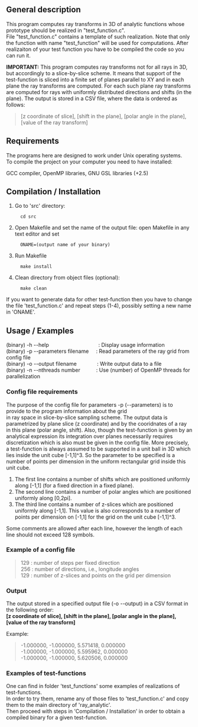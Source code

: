 
## General description 

This program computes ray transforms in 3D of analytic functions whose prototype should be realized in "test_function.c".  
File "test_function.c" contains a template of such realization. Note that only the function with name "test_function" will be used for computations. After realizaiton of your test function you have to be compiled the code so you can run it.  

**IMPORTANT:** This program computes ray transforms not for all rays in 3D, but accordingly to a slice-by-slice scheme. 
It means that support of the test-function is sliced into a finite set of planes parallel to XY and in each 
plane the ray transforms are computed. For each such plane ray transforms are computed for rays with uniformly distributed 
directions and shifts (in the plane). The output is stored in a CSV file, where the data is ordered as follows:  
 > [z coordinate of slice], [shift in the plane], [polar angle in the plane], [value of the ray transform]

## Requirements 

The programs here are designed to work under Unix operating systems.  
To compile the project on your computer you need to have installed:  

GCC compiler, OpenMP libraries, GNU GSL libraries (+2.5)

## Compilation / Installation
  1) Go to 'src' directory:  
        ```
          cd src
        ```
  2) Open Makefile and set the name of the output file:
        open Makefile in any text editor and set
        ```
          ONAME=(output name of your binary)
        ```
  
  3) Run Makefile
      ```
        make install
      ```
  4) Clean directory from object files (optional):
  
      ```
        make clean 
      ```
  If you want to generate data for other test-function then you have to change the file
  'test_function.c' and repeat steps (1-4), possibly setting a new name in 'ONAME'.
  
## Usage / Examples

(binary) -h --help &nbsp;&nbsp;&nbsp;&nbsp;&nbsp;&nbsp;&nbsp;&nbsp;&nbsp;&nbsp;&nbsp;&nbsp;&nbsp;&nbsp;&nbsp;&nbsp;&nbsp;&nbsp;&nbsp;&nbsp;&nbsp;&nbsp;&nbsp;&nbsp;&nbsp;&nbsp;&nbsp;&nbsp;&nbsp;&nbsp;&nbsp;&nbsp;&nbsp;: Display usage information  
(binary) -p --parameters filename &nbsp;&nbsp;&nbsp;&nbsp;: Read parameters of the ray grid from config file  
(binary) -o --output filename &nbsp;&nbsp;&nbsp;&nbsp;&nbsp;&nbsp;&nbsp;&nbsp;&nbsp;&nbsp;&nbsp;&nbsp;&nbsp;: Write output data to a file  
(binary) -n --nthreads number &nbsp;&nbsp;&nbsp;&nbsp;&nbsp;&nbsp;&nbsp;&nbsp;&nbsp;&nbsp;: Use (number) of OpenMP threads for parallelization  

### Config file requirements

The purpose of the config file for parameters -p (--parameters) is to provide to the program information about the grid  
in ray space in slice-by-slice sampling scheme. The output data is parametrized by plane slice (z coordinate) and 
by the cooridnates of a ray in this plane (polar angle, shift). Also, though the test-function is
given by an analytical expression its integration over planes necessarily requires discretization which is also must be 
given in the config file. More precisely, a test-function is always assumed to be supported in a unit ball in 3D which 
lies inside the unit cube [-1,1]^3. So the parameter to be specified is a number of points per dimension in the uniform rectangular grid inside this unit cube.

1) The first line contains a number of shifts which are positioned uniformly along [-1,1] (for a fixed direction in 
a fixed plane).  
1) The second line contains a number of polar angles which are positioned uniformly along [0,2pi].  
3) The third line contains a number of z-slices which are positioned uniformly along [-1,1]. This value 
is also corresponds to a number of points per dimension on [-1,1] for the grid on the unit cube [-1,1]^3.

Some comments are allowed after each line, however the length of each line should not exceed 128 symbols.

### Example of a config file

> 129			: number of steps per fixed direction  
> 256			: number of directions, i.e., longitude angles  
> 129			: number of z-slices and points on the grid per dimension  


### Output

The output stored in a specified output file (-o --output) in a CSV format in the following order:  
**[z coordinate of slice], [shift in the plane], [polar angle in the plane], [value of the ray transform]**  

Example:  
> -1.000000, -1.000000, 5.571418, 0.000000  
> -1.000000, -1.000000, 5.595962, 0.000000  
> -1.000000, -1.000000, 5.620506, 0.000000  

### Examples of test-functions

One can find in folder 'test_functions' some examples of realizations of test-functions.  
In order to try them, rename any of those files to 'test_function.c' and copy them to the main directory of 'ray_analytic'.  
Then proceed with steps in 'Compilation / Installation' in order to obtain a compiled binary for a given
test-function. 


